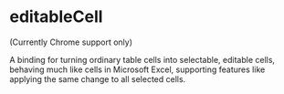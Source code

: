 editableCell
============

(Currently Chrome support only)

A binding for turning ordinary table cells into selectable, editable cells, 
behaving much like cells in Microsoft Excel, supporting features like applying 
the same change to all selected cells.
